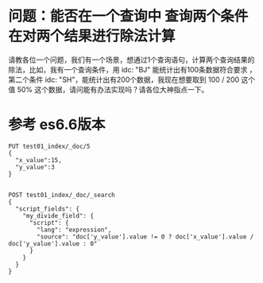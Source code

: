 # 问题：能否在一个查询中 查询两个条件 在对两个结果进行除法计算

请教各位一个问题，我们有一个场景，想通过1个查询语句，计算两个查询结果的除法，比如，我有一个查询条件，用 idc: "BJ" 能统计出有100条数据符合要求 ，第二个条件 idc: "SH"，能统计出有200个数据，我现在想要取到 100 / 200 这个值 50% 这个数据，请问能有办法实现吗？请各位大神指点一下。

# 参考 es6.6版本

```
PUT test01_index/_doc/5
{
  "x_value":15,
  "y_value":3
}


POST test01_index/_doc/_search
{
  "script_fields": {
    "my_divide_field": {
      "script": {
        "lang": "expression",
        "source": "doc['y_value'].value != 0 ? doc['x_value'].value / doc['y_value'].value : 0"
      }
    }
  }
}
```
